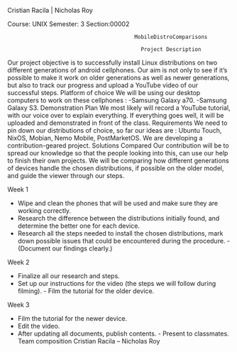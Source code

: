 Cristian Racila | Nicholas Roy  

Course: UNIX Semester: 3 Section:00002

                                            MobileDistroComparisons

                                              Project Description
Our project objective is to successfully install Linux distributions on two different generations of android cellphones. Our aim is not only to see if it’s possible to make it work on older generations as well as newer generations, but also to track our progress and upload a YouTube video of our successful steps.
Platform of choice
We will be using our desktop computers to work on these cellphones : -Samsung Galaxy a70.
-Samsung Galaxy S3.
Demonstration Plan
We most likely will record a YouTube tutorial, with our voice over to explain everything. If everything goes well, it will be uploaded and demonstrated in front of the class.
Requirements
We need to pin down our distributions of choice, so far our ideas are : Ubuntu Touch, NixOS, Mobian, Nemo Mobile, PostMarketOS.
We are developing a contribution-geared project.
Solutions Compared
Our contribution will be to spread our knowledge so that the people looking into this, can use our help to finish their own projects. We will be comparing how different generations of devices handle the chosen distributions, if possible on the older model, and guide the viewer through our steps.

   Week 1
   
- Wipe and clean the phones that will be used and make sure they are working correctly.
- Research the difference between the distributions initially found, and determine the better one for
each device.
- Research all the steps needed to install the chosen distributions, mark down possible issues that could
be encountered during the procedure. - (Document our findings clearly.)

Week 2

- Finalize all our research and steps.
- Set up our instructions for the video (the steps we will follow during filming). - Film the tutorial for the older device.

  
Week 3

- Film the tutorial for the newer device.
- Edit the video.
- After updating all documents, publish contents. - Present to classmates.
Team composition Cristian Racila – Nicholas Roy
